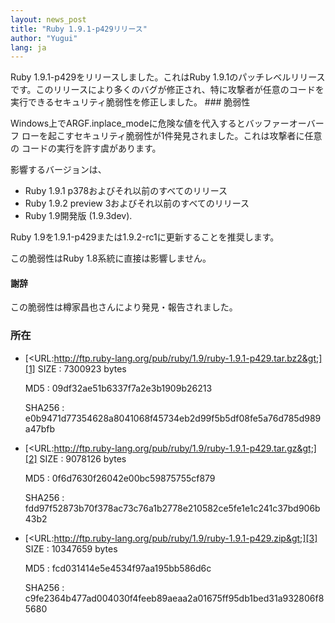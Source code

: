 ```yaml
---
layout: news_post
title: "Ruby 1.9.1-p429リリース"
author: "Yugui"
lang: ja
---
```


 Ruby 1.9.1-p429をリリースしました。これはRuby 1.9.1のパッチレベルリリースです。このリリースにより多くのバグが修正され、特に攻撃者が任意のコードを実行できるセキュリティ脆弱性を修正しました。 ### 脆弱性

Windows上でARGF.inplace\_modeに危険な値を代入するとバッファーオーバーフ
ローを起こすセキュリティ脆弱性が1件発見されました。これは攻撃者に任意の コードの実行を許す虞があります。

影響するバージョンは、

* Ruby 1.9.1 p378およびそれ以前のすべてのリリース
* Ruby 1.9.2 preview 3およびそれ以前のすべてのリリース
* Ruby 1.9開発版 (1.9.3dev).

Ruby 1.9を1.9.1-p429または1.9.2-rc1に更新することを推奨します。

この脆弱性はRuby 1.8系統に直接は影響しません。

#### 謝辞

この脆弱性は樽家昌也さんにより発見・報告されました。

### 所在

* [&lt;URL:http://ftp.ruby-lang.org/pub/ruby/1.9/ruby-1.9.1-p429.tar.bz2&gt;][1]
  SIZE
  : 7300923 bytes

  MD5
  : 09df32ae51b6337f7a2e3b1909b26213

  SHA256
  : e0b9471d77354628a8041068f45734eb2d99f5b5df08fe5a76d785d989a47bfb

* [&lt;URL:http://ftp.ruby-lang.org/pub/ruby/1.9/ruby-1.9.1-p429.tar.gz&gt;][2]
  SIZE
  : 9078126 bytes

  MD5
  : 0f6d7630f26042e00bc59875755cf879

  SHA256
  : fdd97f52873b70f378ac73c76a1b2778e210582ce5fe1e1c241c37bd906b43b2

* [&lt;URL:http://ftp.ruby-lang.org/pub/ruby/1.9/ruby-1.9.1-p429.zip&gt;][3]
  SIZE
  : 10347659 bytes

  MD5
  : fcd031414e5e4534f97aa195bb586d6c

  SHA256
  : c9fe2364b477ad004030f4feeb89aeaa2a01675ff95db1bed31a932806f85680



[1]: http://ftp.ruby-lang.org/pub/ruby/1.9/ruby-1.9.1-p429.tar.bz2
[2]: http://ftp.ruby-lang.org/pub/ruby/1.9/ruby-1.9.1-p429.tar.gz
[3]: http://ftp.ruby-lang.org/pub/ruby/1.9/ruby-1.9.1-p429.zip
